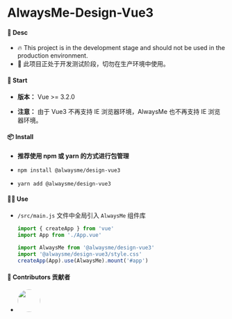 # AlwaysMe-Design-Vue3

#### 📌 Desc

-   🔥 This project is in the development stage and should not be used in the production environment.
-   👻 此项目正处于开发测试阶段，切勿在生产环境中使用。

#### 💫 Start

-   **版本：** Vue >= 3.2.0

-   **注意：** 由于 Vue3 不再支持 IE 浏览器环境，AlwaysMe 也不再支持 IE 浏览器环境。

#### 📦️ Install

-   **推荐使用 npm 或 yarn 的方式进行包管理**

-   `npm install @alwaysme/design-vue3`

-   `yarn add @alwaysme/design-vue3`

#### 🧑‍💻 Use

-   `/src/main.js` 文件中全局引入 `AlwaysMe` 组件库

    ```javascript
    import { createApp } from 'vue'
    import App from './App.vue'

    import AlwaysMe from '@alwaysme/design-vue3'
    import '@alwaysme/design-vue3/style.css'
    createApp(App).use(AlwaysMe).mount('#app')
    ```

####  📌 Contributors 贡献者
-   <a href="https://github.com/Alwaysmeo" target="_blank"><img src="https://avatars.githubusercontent.com/u/62600916?v=4" height="52" style="border-radius: 50%"></a>